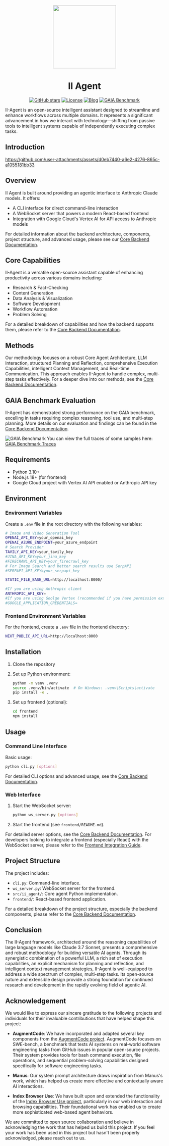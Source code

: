 <div align="center">
  <img src="assets/ii.png" width="200"/>




# II Agent

[![GitHub stars](https://img.shields.io/github/stars/Intelligent-Internet/ii-agent?style=social)](https://github.com/Intelligent-Internet/ii-agent/stargazers)
[![License](https://img.shields.io/badge/License-Apache%202.0-blue.svg)](https://opensource.org/licenses/Apache-2.0)
[![Blog](https://img.shields.io/badge/Blog-II--Agent-blue)](https://ii.inc/web/blog/post/ii-agent)
[![GAIA Benchmark](https://img.shields.io/badge/GAIA-Benchmark-green)](https://ii-agent-gaia.ii.inc/)
</div>

II-Agent is an open-source intelligent assistant designed to streamline and enhance workflows across multiple domains. It represents a significant advancement in how we interact with technology—shifting from passive tools to intelligent systems capable of independently executing complex tasks.



## Introduction
https://github.com/user-attachments/assets/d0eb7440-a6e2-4276-865c-a1055181bb33


## Overview

II Agent is built around providing an agentic interface to Anthropic Claude models. It offers:

- A CLI interface for direct command-line interaction
- A WebSocket server that powers a modern React-based frontend
- Integration with Google Cloud's Vertex AI for API access to Anthropic models

For detailed information about the backend architecture, components, project structure, and advanced usage, please see our [Core Backend Documentation](README_CORE.md).

## Core Capabilities

II-Agent is a versatile open-source assistant capable of enhancing productivity across various domains including:
- Research & Fact-Checking
- Content Generation
- Data Analysis & Visualization
- Software Development
- Workflow Automation
- Problem Solving

For a detailed breakdown of capabilities and how the backend supports them, please refer to the [Core Backend Documentation](README_CORE.md#core-capabilities).

## Methods

Our methodology focuses on a robust Core Agent Architecture, LLM Interaction, structured Planning and Reflection, comprehensive Execution Capabilities, intelligent Context Management, and Real-time Communication. This approach enables II-Agent to handle complex, multi-step tasks effectively. For a deeper dive into our methods, see the [Core Backend Documentation](README_CORE.md#methods).

## GAIA Benchmark Evaluation

II-Agent has demonstrated strong performance on the GAIA benchmark, excelling in tasks requiring complex reasoning, tool use, and multi-step planning. More details on our evaluation and findings can be found in the [Core Backend Documentation](README_CORE.md#gaia-benchmark-evaluation).

![GAIA Benchmark](assets/gaia.jpg)
You can view the full traces of some samples here: [GAIA Benchmark Traces](https://ii-agent-gaia.ii.inc/)

## Requirements

- Python 3.10+
- Node.js 18+ (for frontend)
- Google Cloud project with Vertex AI API enabled or Anthropic API key

## Environment

### Environment Variables

Create a `.env` file in the root directory with the following variables:

```bash
# Image and Video Generation Tool
OPENAI_API_KEY=your_openai_key
OPENAI_AZURE_ENDPOINT=your_azure_endpoint
# Search Provider
TAVILY_API_KEY=your_tavily_key
#JINA_API_KEY=your_jina_key
#FIRECRAWL_API_KEY=your_firecrawl_key
# For Image Search and better search results use SerpAPI
#SERPAPI_API_KEY=your_serpapi_key 

STATIC_FILE_BASE_URL=http://localhost:8000/

#If you are using Anthropic client
ANTHROPIC_API_KEY=
#If you are using Goolge Vertex (recommended if you have permission extra throughput)
#GOOGLE_APPLICATION_CREDENTIALS=
```

### Frontend Environment Variables

For the frontend, create a `.env` file in the frontend directory:

```bash
NEXT_PUBLIC_API_URL=http://localhost:8000
```

## Installation

1. Clone the repository
2. Set up Python environment:
   ```bash
   python -m venv .venv
   source .venv/bin/activate  # On Windows: .venv\Scripts\activate
   pip install -e .
   ```

3. Set up frontend (optional):
   ```bash
   cd frontend
   npm install
   ```

## Usage

### Command Line Interface
Basic usage:
```bash
python cli.py [options]
```
For detailed CLI options and advanced usage, see the [Core Backend Documentation](README_CORE.md#command-line-interface).

### Web Interface
1. Start the WebSocket server:
   ```bash
   python ws_server.py [options]
   ```
2. Start the frontend (see `frontend/README.md`).

For detailed server options, see the [Core Backend Documentation](README_CORE.md#web-interface).
For developers looking to integrate a frontend (especially React) with the WebSocket server, please refer to the [Frontend Integration Guide](INTEGRATION_GUIDE.md).

## Project Structure

The project includes:
- `cli.py`: Command-line interface.
- `ws_server.py`: WebSocket server for the frontend.
- `src/ii_agent/`: Core agent Python implementation.
- `frontend/`: React-based frontend application.

For a detailed breakdown of the project structure, especially the backend components, please refer to the [Core Backend Documentation](README_CORE.md#project-structure).

## Conclusion

The II-Agent framework, architected around the reasoning capabilities of large language models like Claude 3.7 Sonnet, presents a comprehensive and robust methodology for building versatile AI agents. Through its synergistic combination of a powerful LLM, a rich set of execution capabilities, an explicit mechanism for planning and reflection, and intelligent context management strategies, II-Agent is well-equipped to address a wide spectrum of complex, multi-step tasks. Its open-source nature and extensible design provide a strong foundation for continued research and development in the rapidly evolving field of agentic AI.

## Acknowledgement

We would like to express our sincere gratitude to the following projects and individuals for their invaluable contributions that have helped shape this project:

- **AugmentCode**: We have incorporated and adapted several key components from the [AugmentCode project](https://github.com/augmentcode/augment-swebench-agent). AugmentCode focuses on SWE-bench, a benchmark that tests AI systems on real-world software engineering tasks from GitHub issues in popular open-source projects. Their system provides tools for bash command execution, file operations, and sequential problem-solving capabilities designed specifically for software engineering tasks.

- **Manus**: Our system prompt architecture draws inspiration from Manus's work, which has helped us create more effective and contextually aware AI interactions.

- **Index Browser Use**: We have built upon and extended the functionality of the [Index Browser Use project](https://github.com/lmnr-ai/index/tree/main), particularly in our web interaction and browsing capabilities. Their foundational work has enabled us to create more sophisticated web-based agent behaviors.

We are committed to open source collaboration and believe in acknowledging the work that has helped us build this project. If you feel your work has been used in this project but hasn't been properly acknowledged, please reach out to us.

